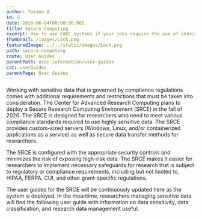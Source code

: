 ```yaml
---
author: Yaseen A.
id: 6
date: 2020-06-04T00:00:00.00Z
title: Secure Computing
excerpt: How to use CARC systems if your jobs require the use of sensitive data.
thumbnail: /images/Lock.png
featuredImage: ../../static/images/Lock.png
path: secure-computing
route: User Guides
parentPath: user-information/user-guides
cat: userGuides
parentPage: User Guides
---
```


Working with sensitive data that is governed by compliance regulations comes with additional requirements and restrictions that must be taken into consideration. The Center for Advanced Research Computing plans to deploy a Secure Research Computing Environment (SRCE) in the fall of 2020. The SRCE is designed for researchers who need to meet various compliance standards required to use highly sensitive data. The SRCE provides custom-sized servers (Windows, Linux, and/or containerized applications as a service) as well as secure data transfer methods for researchers.

The SRCE is configured with the appropriate security controls and minimizes the risk of exposing high-risk data. The SRCE makes it easier for researchers to implement necessary safeguards for research that is subject to regulatory or compliance requirements, including but not limited to, HIPAA, FERPA, CUI, and other grant-specific regulations.

The user guides for the SRCE will be continuously updated here as the system is deployed. In the meantime, researchers managing sensitive data will find the following user guide with information on data sensitivity, data classification, and research data management useful.
